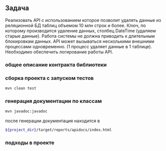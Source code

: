 ## Задача 
Реализовать API с использованием которое позволит удалять данные из реляционной БД  таблиц объемом 10 млн строк и более. Ключ, по которому производится удаление данных, столбец DateTime (удаляем старые данные). Работа системы не должна приводить к длительным блокировкам данных. АPI может вызываться несколькими внешними процессами одновременно. (1 процесс удаляет данные в 1 таблице). Необходимо обеспечить логирование работы API.

### общее описание контракта библиотеки
### сборка проекта с запуском тестов
```sh
mvn clean test
```
### генерация документации по классам 
```sh
mvn javadoc:javadoc
```
после генерации документация находится в 
```sh
${project_dir}/target/reports/apidocs/index.html
```
### подходы в проекте

